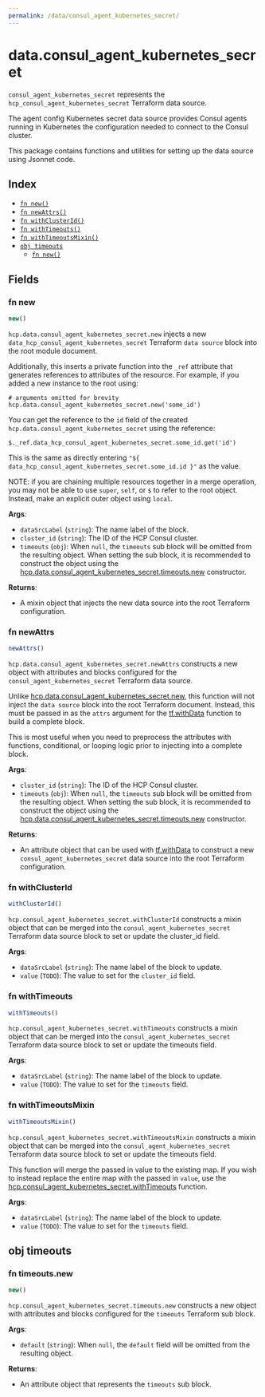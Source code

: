 ```yaml
---
permalink: /data/consul_agent_kubernetes_secret/
---
```


# data.consul_agent_kubernetes_secret

`consul_agent_kubernetes_secret` represents the `hcp_consul_agent_kubernetes_secret` Terraform data source.

The agent config Kubernetes secret data source provides Consul agents running in Kubernetes the configuration needed to connect to the Consul cluster.

This package contains functions and utilities for setting up the data source using Jsonnet code.


## Index

* [`fn new()`](#fn-new)
* [`fn newAttrs()`](#fn-newattrs)
* [`fn withClusterId()`](#fn-withclusterid)
* [`fn withTimeouts()`](#fn-withtimeouts)
* [`fn withTimeoutsMixin()`](#fn-withtimeoutsmixin)
* [`obj timeouts`](#obj-timeouts)
  * [`fn new()`](#fn-timeoutsnew)

## Fields

### fn new

```ts
new()
```


`hcp.data.consul_agent_kubernetes_secret.new` injects a new `data_hcp_consul_agent_kubernetes_secret` Terraform `data source`
block into the root module document.

Additionally, this inserts a private function into the `_ref` attribute that generates references to attributes of the
resource. For example, if you added a new instance to the root using:

    # arguments omitted for brevity
    hcp.data.consul_agent_kubernetes_secret.new('some_id')

You can get the reference to the `id` field of the created `hcp.data.consul_agent_kubernetes_secret` using the reference:

    $._ref.data_hcp_consul_agent_kubernetes_secret.some_id.get('id')

This is the same as directly entering `"${ data_hcp_consul_agent_kubernetes_secret.some_id.id }"` as the value.

NOTE: if you are chaining multiple resources together in a merge operation, you may not be able to use `super`, `self`,
or `$` to refer to the root object. Instead, make an explicit outer object using `local`.

**Args**:
  - `dataSrcLabel` (`string`): The name label of the block.
  - `cluster_id` (`string`): The ID of the HCP Consul cluster.
  - `timeouts` (`obj`):  When `null`, the `timeouts` sub block will be omitted from the resulting object. When setting the sub block, it is recommended to construct the object using the [hcp.data.consul_agent_kubernetes_secret.timeouts.new](#fn-consulagentkubernetessecrettimeoutsnew) constructor.

**Returns**:
- A mixin object that injects the new data source into the root Terraform configuration.


### fn newAttrs

```ts
newAttrs()
```


`hcp.data.consul_agent_kubernetes_secret.newAttrs` constructs a new object with attributes and blocks configured for the `consul_agent_kubernetes_secret`
Terraform data source.

Unlike [hcp.data.consul_agent_kubernetes_secret.new](#fn-consulagentkubernetessecretnew), this function will not inject the `data source`
block into the root Terraform document. Instead, this must be passed in as the `attrs` argument for the
[tf.withData](https://github.com/tf-libsonnet/core/tree/main/docs#fn-withdata) function to build a complete block.

This is most useful when you need to preprocess the attributes with functions, conditional, or looping logic prior to
injecting into a complete block.

**Args**:
  - `cluster_id` (`string`): The ID of the HCP Consul cluster.
  - `timeouts` (`obj`):  When `null`, the `timeouts` sub block will be omitted from the resulting object. When setting the sub block, it is recommended to construct the object using the [hcp.data.consul_agent_kubernetes_secret.timeouts.new](#fn-consulagentkubernetessecrettimeoutsnew) constructor.

**Returns**:
  - An attribute object that can be used with [tf.withData](https://github.com/tf-libsonnet/core/tree/main/docs#fn-withdata) to construct a new `consul_agent_kubernetes_secret` data source into the root Terraform configuration.


### fn withClusterId

```ts
withClusterId()
```

`hcp.consul_agent_kubernetes_secret.withClusterId` constructs a mixin object that can be merged into the `consul_agent_kubernetes_secret`
Terraform data source block to set or update the cluster_id field.



**Args**:
  - `dataSrcLabel` (`string`): The name label of the block to update.
  - `value` (`TODO`): The value to set for the `cluster_id` field.


### fn withTimeouts

```ts
withTimeouts()
```

`hcp.consul_agent_kubernetes_secret.withTimeouts` constructs a mixin object that can be merged into the `consul_agent_kubernetes_secret`
Terraform data source block to set or update the timeouts field.



**Args**:
  - `dataSrcLabel` (`string`): The name label of the block to update.
  - `value` (`TODO`): The value to set for the `timeouts` field.


### fn withTimeoutsMixin

```ts
withTimeoutsMixin()
```

`hcp.consul_agent_kubernetes_secret.withTimeoutsMixin` constructs a mixin object that can be merged into the `consul_agent_kubernetes_secret`
Terraform data source block to set or update the timeouts field.

This function will merge the passed in value to the existing map. If you wish
to instead replace the entire map with the passed in `value`, use the [hcp.consul_agent_kubernetes_secret.withTimeouts](TODO)
function.


**Args**:
  - `dataSrcLabel` (`string`): The name label of the block to update.
  - `value` (`TODO`): The value to set for the `timeouts` field.


## obj timeouts



### fn timeouts.new

```ts
new()
```


`hcp.consul_agent_kubernetes_secret.timeouts.new` constructs a new object with attributes and blocks configured for the `timeouts`
Terraform sub block.



**Args**:
  - `default` (`string`):  When `null`, the `default` field will be omitted from the resulting object.

**Returns**:
  - An attribute object that represents the `timeouts` sub block.
